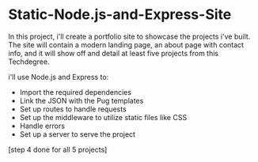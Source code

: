 # Static-Node.js-and-Express-Site

In this project, i'll create a portfolio site to showcase the projects i've built. The site will contain a modern landing page, an about page with contact info, and it will show off and detail at least five projects from this Techdegree.

i'll use Node.js and Express to:

* Import the required dependencies
* Link the JSON with the Pug templates
* Set up routes to handle requests
* Set up the middleware to utilize static files like CSS
* Handle errors
* Set up a server to serve the project

[step 4 done for all 5 projects]